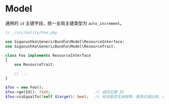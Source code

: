 # Model

通用的 `id` 主键字段，统一全局主键类型为 `auto_increment`。

```php
// ./src/Entity/Foo.php

use Siganushka\GenericBundle\Model\ResourceInterface;
use Siganushka\GenericBundle\Model\ResourceTrait;

class Foo implements ResourceInterface
{
    use ResourceTrait;

    // ...
}

$foo = new Foo();
$foo->getId(): ?int;                    // 返回主键 ID
$foo->isEqualTo(?self $target): bool;   // 检测是否实体相等，使用主键比较，未持久化的实体返回 false
```
